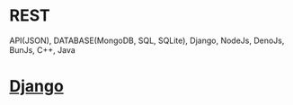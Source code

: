 # REST
API(JSON), DATABASE(MongoDB, SQL, SQLite), Django, NodeJs, DenoJs, BunJs, C++, Java

# [Django](Django)
